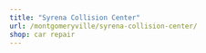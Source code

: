 ```yaml
---
title: "Syrena Collision Center"
url: /montgomeryville/syrena-collision-center/
shop: car repair
---
```

